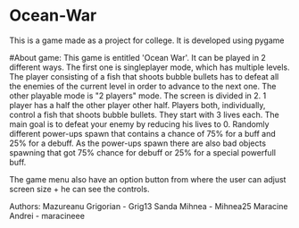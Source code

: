 # Ocean-War

This is a game made as a project for college.
It is developed using pygame

#About game:
 This game is entitled 'Ocean War'. It can be played in 2 different ways. 
 The first one is singleplayer mode, which has multiple levels. The player consisting of a fish that shoots bubble bullets has to defeat all the enemies of the current level in order to advance to the next one.
 The other playable mode is "2 players" mode. The screen is divided in 2. 1 player has a half the other player other half. Players both, individually, control a fish that shoots bubble bullets. They start with 3 lives each. The main goal is to defeat your enemy by reducing his lives to 0. Randomly different power-ups spawn that contains a chance of 75% for a buff and 25% for a debuff. As the power-ups spawn there are also bad objects spawning that got 75% chance for debuff or 25% for a special powerfull buff.
 
 The game menu also have an option button from where the user can adjust screen size + he can see the controls.



Authors: 
Mazureanu Grigorian - Grig13
Sanda Mihnea - Mihnea25
Maracine Andrei - maracineee
